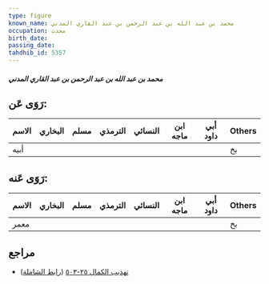```yaml
---
type: figure
known_name: محمد بن عبد الله بن عبد الرحمن بن عبد القاري المدني
occupation: محدث
birth_date:
passing_date:
tahdhib_id: 5357
---
```

##### محمد بن عبد الله بن عبد الرحمن بن عبد القاري المدني

## رَوَى عَن:
| الاسم | البخاري | مسلم | الترمذي | النسائي | ابن ماجه | أبي داود | Others |
| ----- | ------- | ---- | ------- | ------- | -------- | -------- | ------ |
| أبيه  |         |      |         |         |          |          | بخ     |
## رَوَى عَنه:
| الاسم | البخاري | مسلم | الترمذي | النسائي | ابن ماجه | أبي داود | Others |
| ----- | ------- | ---- | ------- | ------- | -------- | -------- | ------ |
| معمر  |         |      |         |         |          |          | بخ     |
## مراجع
- [تهذيب الكمال ٢٥-٥٠٣](obsidian://open?vault=Tahdhib-al-Kamal&file=Figures/٥٣٥٧-محمد%20بن%20عبد%20الله%20بن%20عبد%20الرحمن%20بن%20عبد%20القاري%20المدني) ([رابط الشاملة](https://shamela.ws/book/3722/13596))